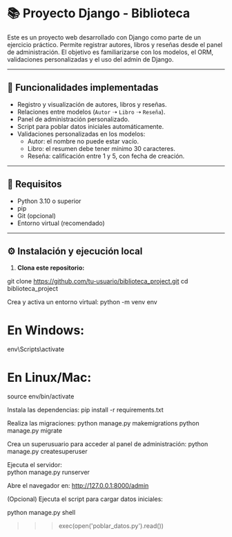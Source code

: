 # 📚 Proyecto Django - Biblioteca

Este es un proyecto web desarrollado con Django como parte de un ejercicio práctico. Permite registrar autores, libros y reseñas desde el panel de administración. El objetivo es familiarizarse con los modelos, el ORM, validaciones personalizadas y el uso del admin de Django.

---

## 🚀 Funcionalidades implementadas

- Registro y visualización de autores, libros y reseñas.
- Relaciones entre modelos (`Autor` ➝ `Libro` ➝ `Reseña`).
- Panel de administración personalizado.
- Script para poblar datos iniciales automáticamente.
- Validaciones personalizadas en los modelos:
  - Autor: el nombre no puede estar vacío.
  - Libro: el resumen debe tener mínimo 30 caracteres.
  - Reseña: calificación entre 1 y 5, con fecha de creación.

---

## 🧰 Requisitos

- Python 3.10 o superior
- pip
- Git (opcional)
- Entorno virtual (recomendado)

---

## ⚙️ Instalación y ejecución local

1. **Clona este repositorio:**

git clone https://github.com/tu-usuario/biblioteca_project.git
cd biblioteca_project


Crea y activa un entorno virtual:
python -m venv env


# En Windows:
env\Scripts\activate
# En Linux/Mac:
source env/bin/activate


Instala las dependencias:
pip install -r requirements.txt


Realiza las migraciones: 
python manage.py makemigrations
python manage.py migrate


Crea un superusuario para acceder al panel de administración:
python manage.py createsuperuser


Ejecuta el servidor:  
python manage.py runserver


Abre el navegador en:
http://127.0.0.1:8000/admin


(Opcional) Ejecuta el script para cargar datos iniciales:

python manage.py shell
>>> exec(open('poblar_datos.py').read())
